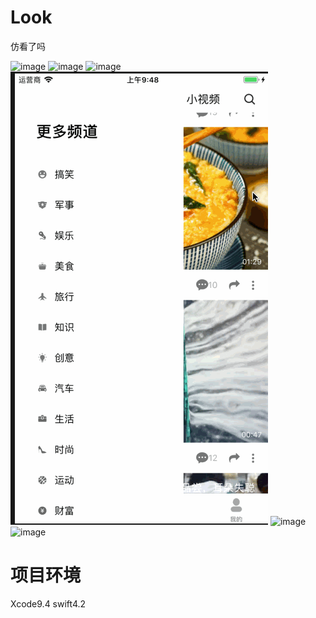 # Look
仿看了吗

![image](gif/11.gif)
![image](gif/22.gif)
![image](gif/33.gif)
![image](gif/44.gif)
![image](gif/55.gif)
![image](gif/66.gif)

# 项目环境
Xcode9.4 
swift4.2
